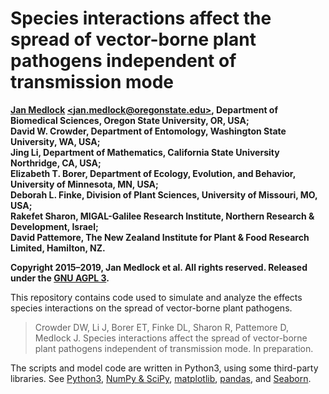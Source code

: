 Species interactions affect the spread of vector-borne plant pathogens
independent of transmission mode
======================================================================

**[Jan Medlock](http://people.oregonstate.edu/~medlockj/)
[\<jan.medlock@oregonstate.edu\>](mailto:jan.medlock@oregonstate.edu),
Department of Biomedical Sciences, Oregon State University, OR, USA; \
David W. Crowder, Department of Entomology,
Washington State University, WA, USA; \
Jing Li, Department of Mathematics,
California State University Northridge, CA, USA; \
Elizabeth T. Borer, Department of Ecology, Evolution, and Behavior,
University of Minnesota, MN, USA; \
Deborah L. Finke, Division of Plant Sciences,
University of Missouri, MO, USA; \
Rakefet Sharon, MIGAL-Galilee Research Institute,
Northern Research & Development, Israel; \
David Pattemore,
The New Zealand Institute for Plant & Food Research Limited,
Hamilton, NZ.**

**Copyright 2015–2019, Jan Medlock et al.  All rights reserved.
Released under the [GNU AGPL 3](LICENSE).**


This repository contains code used to simulate and
analyze the effects species interactions on the spread of vector-borne
plant pathogens.
> Crowder DW, Li J, Borer ET, Finke DL, Sharon R, Pattemore D,
> Medlock J.
> Species interactions affect the spread of vector-borne plant pathogens
> independent of transmission mode. In preparation.
<!-- > *Ecology*. 2019. -->
<!-- > [doi:10.1073/pnas.1620788114](https://doi.org/10.1073/pnas.1620788114). -->

The scripts and model code are written in Python3, using some
third-party libraries.  See
[Python3](http://www.python.org/),
[NumPy & SciPy](http://www.scipy.org/),
[matplotlib](http://matplotlib.org/),
[pandas](http://pandas.pydata.org/), and
[Seaborn](https://seaborn.pydata.org/).
